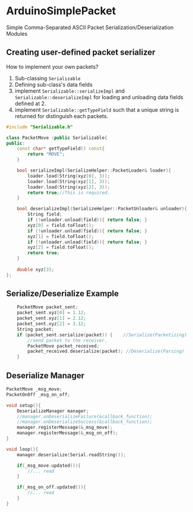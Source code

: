 # ArduinoSimplePacket
Simple Comma-Separated ASCII Packet Serialization/Deserialization Modules

## Creating user-defined packet serializer

How to implement your own packets?

 1. Sub-classing `Serializable`
 2. Defining sub-class's data fields
 3. implement `Serializable::serializeImpl` and `Serializable::deserializeImpl` 
    for loading and unloading data fields defined at 2.
 4. implement `Serializable::getTypeField` such that a unique string is returned for distinguish each packets.

``` c++
#include "Serializable.h"

class PacketMove :public Serializable{
public:
	const char* getTypeField() const{
		return "MOVE";
	}

	bool serializeImpl(SerializeHelper::PacketLoader& loader){
		loader.load(String(xyz[0], 3));
		loader.load(String(xyz[1], 3));
		loader.load(String(xyz[2], 3));
		return true;//This is required.
	}

	bool deserializeImpl(SerializeHelper::PacketUnloader& unloader){
		String field;
		if (!unloader.unload(field)){ return false; }
		xyz[0] = field.toFloat();
		if (!unloader.unload(field)){ return false; }
		xyz[1] = field.toFloat();
		if (!unloader.unload(field)){ return false; }
		xyz[2] = field.toFloat();
		return true;
	}
	
	double xyz[3];
};

```

## Serialize/Deserialize Example

```c++
	PacketMove packet_sent;
	packet_sent.xyz[0] = 1.12;
	packet_sent.xyz[1] = 2.12;
	packet_sent.xyz[2] = 3.12;
	String packet;
	if (packet_sent.serialize(packet)) {	//Serialize(Packetizing)
		//send packet to the receiver.
		PacketMove packet_received;
		packet_received.deserialize(packet); //Deserialize(Parsing)
	}
```

## Deserialize Manager
``` c++
PacketMove _msg_move;
PacketOnOff _msg_on_off;

void setup(){
	DeserializeManager manager;
	//manager.onDeserializeFailure(&callback_function);
	//manager.onDeserializeSuccess(&callback_function);
	manager.registerMessage(&_msg_move);
	manager.registerMessage(&_msg_on_off);
}

void loop(){
	manager.deserialize(Serial.readString());

	if(_msg_move.updated()){
		//... read
	}

	if(_msg_on_off.updated()){
		//... read
	}
}
```